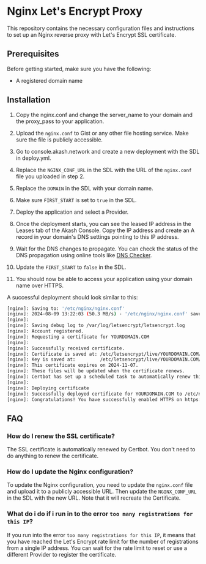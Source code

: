 # Nginx Let's Encrypt Proxy

This repository contains the necessary configuration files and instructions to set up an Nginx reverse proxy with Let's Encrypt SSL certificate.

## Prerequisites

Before getting started, make sure you have the following:

- A registered domain name

## Installation

1. Copy the nginx.conf and change the server_name to your domain and the proxy_pass to your application.

2. Upload the `nginx.conf` to Gist or any other file hosting service. Make sure the file is publicly accessible.

3. Go to console.akash.network and create a new deployment with the SDL in deploy.yml.

4. Replace the `NGINX_CONF_URL` in the SDL with the URL of the `nginx.conf` file you uploaded in step 2.

5. Replace the `DOMAIN` in the SDL with your domain name.

6. Make sure `FIRST_START` is set to `true` in the SDL.

7. Deploy the application and select a Provider.

8. Once the deployment starts, you can see the leased IP address in the Leases tab of the Akash Console.
Copy the IP address and create an A record in your domain's DNS settings pointing to this IP address.

9. Wait for the DNS changes to propagate. You can check the status of the DNS propagation using online tools like [DNS Checker](https://dnschecker.org/).

10. Update the `FIRST_START` to `false` in the SDL.

11. You should now be able to access your application using your domain name over HTTPS.

A successful deployment should look similar to this:
```bash
[nginx]: Saving to: '/etc/nginx/nginx.conf'
[nginx]: 2024-08-09 13:22:03 (50.3 MB/s) - '/etc/nginx/nginx.conf' saved [956/956]
[nginx]: 
[nginx]: Saving debug log to /var/log/letsencrypt/letsencrypt.log
[nginx]: Account registered.
[nginx]: Requesting a certificate for YOURDOMAIN.COM
[nginx]: 
[nginx]: Successfully received certificate.
[nginx]: Certificate is saved at: /etc/letsencrypt/live/YOURDOMAIN.COM/fullchain.pem
[nginx]: Key is saved at:         /etc/letsencrypt/live/YOURDOMAIN.COM/privkey.pem
[nginx]: This certificate expires on 2024-11-07.
[nginx]: These files will be updated when the certificate renews.
[nginx]: Certbot has set up a scheduled task to automatically renew this certificate in the background.
[nginx]: 
[nginx]: Deploying certificate
[nginx]: Successfully deployed certificate for YOURDOMAIN.COM to /etc/nginx/nginx.conf
[nginx]: Congratulations! You have successfully enabled HTTPS on https://YOURDOMAIN.COM
```

## FAQ

### How do I renew the SSL certificate?

The SSL certificate is automatically renewed by Certbot. You don't need to do anything to renew the certificate.

### How do I update the Nginx configuration?

To update the Nginx configuration, you need to update the `nginx.conf` file and upload it to a publicly accessible URL. Then update the `NGINX_CONF_URL` in the SDL with the new URL. Note that it will recreate the Certificate.

### What do i do if i run in to the error `too many registrations for this IP`?

If you run into the error `too many registrations for this IP`, it means that you have reached the Let's Encrypt rate limit for the number of registrations from a single IP address. You can wait for the rate limit to reset or use a different Provider to register the certificate.
